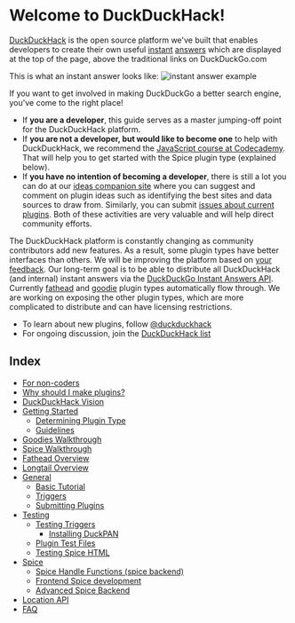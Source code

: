 # Welcome to DuckDuckHack!

[DuckDuckHack](http://duckduckhack.com/) is the open source platform we've built that enables developers to create their own useful [instant](https://duckduckgo.com/?q=roman+xvi) [answers](https://duckduckgo.com/?q=private+ips) which are displayed at the top of the page, above the traditional links on DuckDuckGo.com

This is what an instant answer looks like:
![instant answer example](https://s3.amazonaws.com/ddg-assets/docs/example.png)

If you want to get involved in making DuckDuckGo a better search engine, you've come to the right place! 

* If **you are a developer**, this guide serves as a master jumping-off point for the DuckDuckHack platform.
* If **you are not a developer, but would like to become one** to help with DuckDuckHack, we recommend the [JavaScript course at Codecademy](http://www.codecademy.com/tracks/javascript). That will help you to get started with the Spice plugin type (explained below).
* If **you have no intention of becoming a developer**, there is still a lot you can do at our [ideas companion site](http://ideas.duckduckhack.com/) where you can suggest and comment on plugin ideas such as identifying the best sites and data sources to draw from. Similarly, you can submit [issues about current plugins](https://github.com/duckduckgo/duckduckgo/issues?direction=desc&sort=created&state=open). Both of these activities are very valuable and will help direct community efforts.

The DuckDuckHack platform is constantly changing as community contributors add new features. As a result, some plugin types have better interfaces than others. We will be improving the platform based on [your feedback](https://www.listbox.com/subscribe/?list_id=197814).
Our long-term goal is to be able to distribute all DuckDuckHack (and internal) instant answers via the [DuckDuckGo Instant Answers API](https://api.duckduckgo.com). 
Currently [fathead](https://github.com/duckduckgo/zeroclickinfo-fathead) and [goodie](#goodies-overview) plugin types 
automatically flow through. We are working on exposing the other plugin types, which are more complicated to distribute
and can have licensing restrictions.

* To learn about new plugins, follow [@duckduckhack](https://twitter.com/duckduckhack)
* For ongoing discussion, join the [DuckDuckHack list](https://www.listbox.com/subscribe/?list_id=197814)

## Index

* [For non-coders](documentation/faq.md#what-if-im-not-a-coder-at-all)
* [Why should I make plugins?](documentation/faq.md#why-should-i-make-plugins)
* [DuckDuckHack Vision](documentation/duckduckhack_vision.md)
* [Getting Started](documentation/getting_started.md)
  * [Determining Plugin Type](documentation/getting_started.md#determining-plugin-type)
  * [Guidelines](documentation/getting_started.md#guidelines)
* [Goodies Walkthrough](documentation/goodies_overview.md)
* [Spice Walkthrough](documentation/spice_overview.md)
* [Fathead Overview](https://github.com/duckduckgo/zeroclickinfo-fathead)
* [Longtail Overview](https://github.com/duckduckgo/zeroclickinfo-longtail)
* [General](documentation/general.md)
  * [Basic Tutorial](documentation/general.md#basic-tutorial)
  * [Triggers](documentation/general.md#triggers)
  * [Submitting Plugins](documentation/general.md#submitting-plugins)
* [Testing](documentation/testing.md)
  * [Testing Triggers](documentation/testing.md#testing-triggers)
      * [Installing DuckPAN](documentation/testing.md#testing-triggers)
  * [Plugin Test Files](documentation/testing.md#plugin-test-files)
  * [Testing Spice HTML](documentation/testing.md#testing-spice-html)
* [Spice](documentation/spice.md)
  * [Spice Handle Functions (spice backend)](documentation/spice.md#spice-handle-functions)
  * [Frontend Spice development](documentation/spice2.md)
  * [Advanced Spice Backend](https://github.com/duckduckgo/zeroclickinfo-spice#advanced-spice)
* [Location API](documentation/location_api.md)
* [FAQ](documentation/faq.md)
